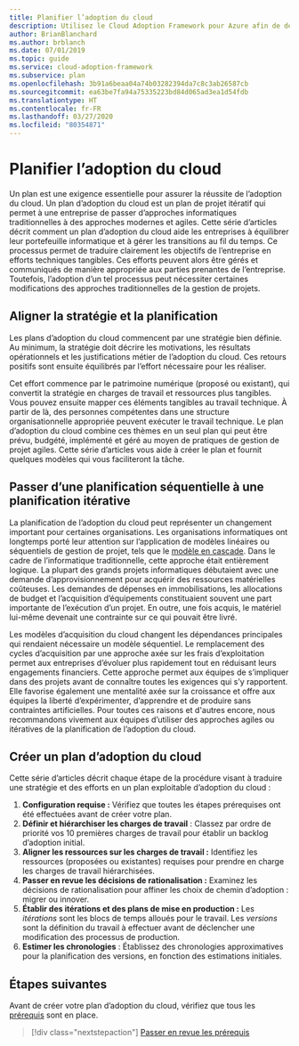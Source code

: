 ```yaml
---
title: Planifier l’adoption du cloud
description: Utilisez le Cloud Adoption Framework pour Azure afin de découvrir comment un plan d’adoption du cloud permet aux entreprises d’équilibrer leur portefeuille informatique et de gérer les transitions au fil du temps.
author: BrianBlanchard
ms.author: brblanch
ms.date: 07/01/2019
ms.topic: guide
ms.service: cloud-adoption-framework
ms.subservice: plan
ms.openlocfilehash: 3b91a6beaa04a74b03282394da7c8c3ab26587cb
ms.sourcegitcommit: ea63be7fa94a75335223bd84d065ad3ea1d54fdb
ms.translationtype: HT
ms.contentlocale: fr-FR
ms.lasthandoff: 03/27/2020
ms.locfileid: "80354871"
---
```

# <a name="plan-for-cloud-adoption"></a>Planifier l’adoption du cloud

Un plan est une exigence essentielle pour assurer la réussite de l’adoption du cloud. Un plan d’adoption du cloud est un plan de projet itératif qui permet à une entreprise de passer d’approches informatiques traditionnelles à des approches modernes et agiles. Cette série d’articles décrit comment un plan d’adoption du cloud aide les entreprises à équilibrer leur portefeuille informatique et à gérer les transitions au fil du temps. Ce processus permet de traduire clairement les objectifs de l’entreprise en efforts techniques tangibles. Ces efforts peuvent alors être gérés et communiqués de manière appropriée aux parties prenantes de l’entreprise. Toutefois, l’adoption d’un tel processus peut nécessiter certaines modifications des approches traditionnelles de la gestion de projets.

## <a name="align-strategy-and-planning"></a>Aligner la stratégie et la planification

Les plans d’adoption du cloud commencent par une stratégie bien définie. Au minimum, la stratégie doit décrire les motivations, les résultats opérationnels et les justifications métier de l’adoption du cloud. Ces retours positifs sont ensuite équilibrés par l’effort nécessaire pour les réaliser.

Cet effort commence par le patrimoine numérique (proposé ou existant), qui convertit la stratégie en charges de travail et ressources plus tangibles. Vous pouvez ensuite mapper ces éléments tangibles au travail technique. À partir de là, des personnes compétentes dans une structure organisationnelle appropriée peuvent exécuter le travail technique. Le plan d’adoption du cloud combine ces thèmes en un seul plan qui peut être prévu, budgété, implémenté et géré au moyen de pratiques de gestion de projet agiles. Cette série d’articles vous aide à créer le plan et fournit quelques modèles qui vous faciliteront la tâche.

## <a name="transition-from-sequential-to-iterative-planning"></a>Passer d’une planification séquentielle à une planification itérative

La planification de l’adoption du cloud peut représenter un changement important pour certaines organisations. Les organisations informatiques ont longtemps porté leur attention sur l’application de modèles linéaires ou séquentiels de gestion de projet, tels que le [modèle en cascade](https://wikipedia.org/wiki/Waterfall_model). Dans le cadre de l’informatique traditionnelle, cette approche était entièrement logique. La plupart des grands projets informatiques débutaient avec une demande d’approvisionnement pour acquérir des ressources matérielles coûteuses. Les demandes de dépenses en immobilisations, les allocations de budget et l’acquisition d’équipements constituaient souvent une part importante de l’exécution d’un projet. En outre, une fois acquis, le matériel lui-même devenait une contrainte sur ce qui pouvait être livré.

Les modèles d’acquisition du cloud changent les dépendances principales qui rendaient nécessaire un modèle séquentiel. Le remplacement des cycles d’acquisition par une approche axée sur les frais d’exploitation permet aux entreprises d’évoluer plus rapidement tout en réduisant leurs engagements financiers. Cette approche permet aux équipes de s’impliquer dans des projets avant de connaître toutes les exigences qui s’y rapportent. Elle favorise également une mentalité axée sur la croissance et offre aux équipes la liberté d’expérimenter, d’apprendre et de produire sans contraintes artificielles. Pour toutes ces raisons et d'autres encore, nous recommandons vivement aux équipes d’utiliser des approches agiles ou itératives de la planification de l’adoption du cloud.

## <a name="build-your-cloud-adoption-plan"></a>Créer un plan d’adoption du cloud

Cette série d’articles décrit chaque étape de la procédure visant à traduire une stratégie et des efforts en un plan exploitable d’adoption du cloud :

1. **Configuration requise :** Vérifiez que toutes les étapes prérequises ont été effectuées avant de créer votre plan.
2. **Définir et hiérarchiser les charges de travail** : Classez par ordre de priorité vos 10 premières charges de travail pour établir un backlog d’adoption initial.
3. **Aligner les ressources sur les charges de travail :** Identifiez les ressources (proposées ou existantes) requises pour prendre en charge les charges de travail hiérarchisées.
4. **Passer en revue les décisions de rationalisation :** Examinez les décisions de rationalisation pour affiner les choix de chemin d’adoption : migrer ou innover.
5. **Établir des itérations et des plans de mise en production :** Les *itérations* sont les blocs de temps alloués pour le travail. Les *versions* sont la définition du travail à effectuer avant de déclencher une modification des processus de production.
6. **Estimer les chronologies** : Établissez des chronologies approximatives pour la planification des versions, en fonction des estimations initiales.

## <a name="next-steps"></a>Étapes suivantes

Avant de créer votre plan d’adoption du cloud, vérifiez que tous les [prérequis](./prerequisites.md) sont en place.

> [!div class="nextstepaction"]
> [Passer en revue les prérequis](./prerequisites.md)
